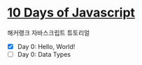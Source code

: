 # [10 Days of Javascript](https://www.hackerrank.com/domains/tutorials/10-days-of-javascript)

해커랭크 자바스크립트 튜토리얼

- [x] Day 0: Hello, World!
- [ ] Day 0: Data Types
